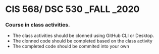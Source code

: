 # CIS 568/ DSC 530  _FALL _2020

### Course in class activities.

<ul>
  <li> The class activities should be clonned using GitHub CLI or Desktop.
  </li>
  <li>
      The clonned code should be completed based on the class activity
  </li>
  <li>
     The completed code should be commited into your own 
  </li>
</ul>
